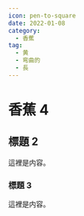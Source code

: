 ```yaml
---
icon: pen-to-square
date: 2022-01-08
category:
  - 香蕉
tag:
  - 黄
  - 弯曲的
  - 長
---
```


# 香蕉 4

## 標題 2

這裡是内容。

### 標題 3

這裡是内容。
